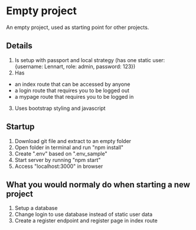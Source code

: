 # Empty project

An empty project, used as starting point for other projects.

## Details

1. Is setup with passport and local strategy (has one static user: {username: Lennart, role: admin, password: 123})
2. Has
* an index route that can be accessed by anyone
* a login route that requires you to be logged out
* a mypage route that requires you to be logged in
3. Uses bootstrap styling and javascript

## Startup

1. Download git file and extract to an empty folder
2. Open folder in terminal and run "npm install"
3. Create ".env" based on ".env_sample"
4. Start server by running "npm start"
5. Access "localhost:3000" in browser

## What you would normaly do when starting a new project

1. Setup a database
2. Change login to use database instead of static user data
3. Create a register endpoint and register page in index route
